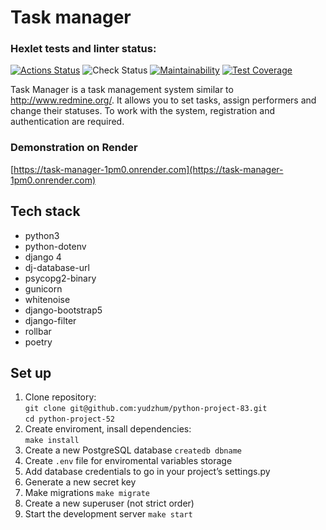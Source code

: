 # Task manager
### Hexlet tests and linter status:
[![Actions Status](https://github.com/yudzhum/python-project-52/workflows/hexlet-check/badge.svg)](https://github.com/yudzhum/python-project-52/actions)
![Check Status](https://github.com/yudzhum/python-project-52/actions/workflows/check.yml/badge.svg)
[![Maintainability](https://api.codeclimate.com/v1/badges/f7ddee15a254b95638d7/maintainability)](https://codeclimate.com/github/yudzhum/python-project-52/maintainability)
[![Test Coverage](https://api.codeclimate.com/v1/badges/f7ddee15a254b95638d7/test_coverage)](https://codeclimate.com/github/yudzhum/python-project-52/test_coverage)

Task Manager is a task management system similar to http://www.redmine.org/. It allows you to set tasks, assign performers and change their statuses. To work with the system, registration and authentication are required.

### Demonstration on Render
[https://task-manager-1pm0.onrender.com](https://task-manager-1pm0.onrender.com)

## Tech stack
- python3
- python-dotenv 
- django 4
- dj-database-url 
- psycopg2-binary 
- gunicorn 
- whitenoise
- django-bootstrap5
- django-filter
- rollbar
- poetry

## Set up
 1. Clone repository:\
 `git clone git@github.com:yudzhum/python-project-83.git`\
 `cd python-project-52`
2. Create enviroment, insall dependencies:\
 `make install`
3. Create a new PostgreSQL database
`createdb dbname`
4. Create `.env` file for enviromental variables storage
5. Add database credentials to go in your project’s settings.py
6. Generate a new secret key
7. Make migrations
   `make migrate`
8. Create a new superuser (not strict order)
9. Start the development server
 `make start`
